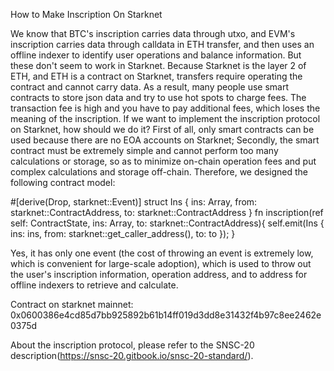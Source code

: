How to Make Inscription On Starknet

We know that BTC's inscription carries data through utxo, and EVM's inscription carries data through calldata in ETH transfer, and then uses an offline indexer to identify user operations and balance information. But these don't seem to work in Starknet. Because Starknet is the layer 2 of ETH, and ETH is a contract on Starknet, transfers require operating the contract and cannot carry data. As a result, many people use smart contracts to store json data and try to use hot spots to charge fees. The transaction fee is high and you have to pay additional fees, which loses the meaning of the inscription. 
If we want to implement the inscription protocol on Starknet, how should we do it? First of all, only smart contracts can be used because there are no EOA accounts on Starknet; Secondly, the smart contract must be extremely simple and cannot perform too many calculations or storage, so as to minimize on-chain operation fees and put complex calculations and storage off-chain.
Therefore, we designed the following contract model:

#[derive(Drop, starknet::Event)] 
    struct Ins { 
        ins: Array<felt252>, 
        from: starknet::ContractAddress, 
        to: starknet::ContractAddress } 
    fn inscription(ref self: ContractState, ins: Array<felt252>, to: starknet::ContractAddress){
         self.emit(Ins { ins: ins, from: starknet::get_caller_address(), to: to });
    }

Yes, it has only one event (the cost of throwing an event is extremely low, which is convenient for large-scale adoption), which is used to throw out the user's inscription information, operation address, and to address for offline indexers to retrieve and calculate. 

Contract on starknet mainnet: 0x0600386e4cd85d7bb925892b61b14ff019d3dd8e31432f4b97c8ee2462e0375d

About the inscription protocol, please refer to the SNSC-20 description(https://snsc-20.gitbook.io/snsc-20-standard/).


